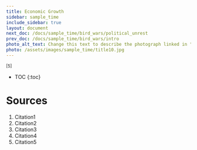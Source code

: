 ```yaml
---
title: Economic Growth
sidebar: sample_time
include_sidebar: true
layout: document
next_doc: /docs/sample_time/bird_wars/political_unrest
prev_doc: /docs/sample_time/bird_wars/intro
photo_alt_text: Change this text to describe the photograph linked in "photo".
photo: /assets/images/sample_time/title10.jpg
---
```


<sup>[5]</sup>

* TOC
{:toc}

# Sources

1. Citation1
2. Citation2
3. Citation3
4. Citation4
5. Citation5
